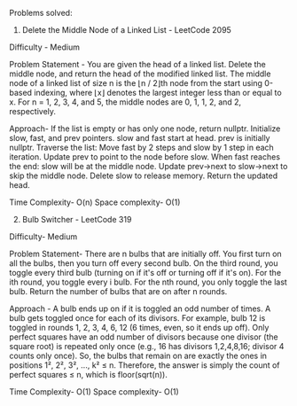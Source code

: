 Problems solved:

1. Delete the Middle Node of a Linked List - LeetCode 2095

Difficulty - Medium 

Problem Statement - 
You are given the head of a linked list. Delete the middle node, and return the head of the modified linked list.
The middle node of a linked list of size n is the ⌊n / 2⌋th node from the start using 0-based indexing, where ⌊x⌋ denotes the largest integer less than or equal to x.
For n = 1, 2, 3, 4, and 5, the middle nodes are 0, 1, 1, 2, and 2, respectively.

Approach- 
If the list is empty or has only one node, return nullptr.
Initialize slow, fast, and prev pointers.
    slow and fast start at head.
    prev is initially nullptr.
Traverse the list:
    Move fast by 2 steps and slow by 1 step in each iteration.
    Update prev to point to the node before slow.
When fast reaches the end:
    slow will be at the middle node.
    Update prev->next to slow->next to skip the middle node.
    Delete slow to release memory.
Return the updated head.

Time Complexity- O(n)
Space complexity- O(1)

2. Bulb Switcher - LeetCode 319

Difficulty- Medium

Problem Statement- 
There are n bulbs that are initially off. You first turn on all the bulbs, then you turn off every second bulb.
On the third round, you toggle every third bulb (turning on if it's off or turning off if it's on). For the ith round, you toggle every i bulb. For the nth round, you only toggle the last bulb.
Return the number of bulbs that are on after n rounds.

Approach - 
A bulb ends up on if it is toggled an odd number of times.
A bulb gets toggled once for each of its divisors. For example, bulb 12 is toggled in rounds 1, 2, 3, 4, 6, 12 (6 times, even, so it ends up off).
Only perfect squares have an odd number of divisors because one divisor (the square root) is repeated only once (e.g., 16 has divisors 1,2,4,8,16; divisor 4 counts only once).
So, the bulbs that remain on are exactly the ones in positions 1², 2², 3², ..., k² ≤ n.
Therefore, the answer is simply the count of perfect squares ≤ n, which is floor(sqrt(n)).

Time Complexity- O(1)
Space complexity- O(1)
